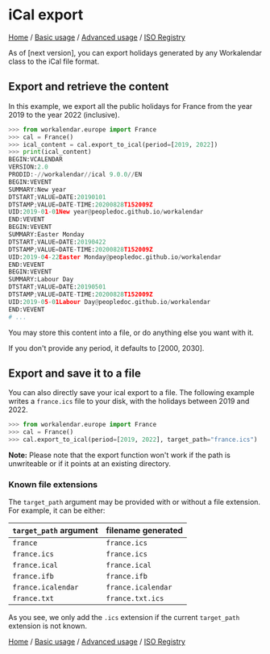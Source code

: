 # iCal export

[Home](index.md) / [Basic usage](basic.md) / [Advanced usage](advanced.md) / [ISO Registry](iso-registry.md)

As of [next version], you can export holidays generated by any Workalendar class to the iCal file format.

## Export and retrieve the content

In this example, we export all the public holidays for France from the year 2019 to the year 2022 (inclusive).

```python
>>> from workalendar.europe import France
>>> cal = France()
>>> ical_content = cal.export_to_ical(period=[2019, 2022])
>>> print(ical_content)
BEGIN:VCALENDAR
VERSION:2.0
PRODID:-//workalendar//ical 9.0.0//EN
BEGIN:VEVENT
SUMMARY:New year
DTSTART;VALUE=DATE:20190101
DTSTAMP;VALUE=DATE-TIME:20200828T152009Z
UID:2019-01-01New year@peopledoc.github.io/workalendar
END:VEVENT
BEGIN:VEVENT
SUMMARY:Easter Monday
DTSTART;VALUE=DATE:20190422
DTSTAMP;VALUE=DATE-TIME:20200828T152009Z
UID:2019-04-22Easter Monday@peopledoc.github.io/workalendar
END:VEVENT
BEGIN:VEVENT
SUMMARY:Labour Day
DTSTART;VALUE=DATE:20190501
DTSTAMP;VALUE=DATE-TIME:20200828T152009Z
UID:2019-05-01Labour Day@peopledoc.github.io/workalendar
END:VEVENT
# ...
```

You may store this content into a file, or do anything else you want with it.

If you don't provide any period, it defaults to [2000, 2030].

## Export and save it to a file

You can also directly save your ical export to a file. The following example writes a ``france.ics`` file to your disk, with the holidays between 2019 and 2022.

```python
>>> from workalendar.europe import France
>>> cal = France()
>>> cal.export_to_ical(period=[2019, 2022], target_path="france.ics")
```

**Note:** Please note that the export function won't work if the path is unwriteable or if it points at an existing directory.

### Known file extensions

The `target_path` argument may be provided with or without a file extension. For example, it can be either:

| `target_path` argument | filename generated |
|:-----------------------|:-------------------|
| `france`               | `france.ics`       |
| `france.ics`           | `france.ics`       |
| `france.ical`          | `france.ical`      |
| `france.ifb`           | `france.ifb`       |
| `france.icalendar`     | `france.icalendar` |
| `france.txt`           | `france.txt.ics`   |

As you see, we only add the `.ics` extension if the current `target_path` extension is not known.

[Home](index.md) / [Basic usage](basic.md) / [Advanced usage](advanced.md) / [ISO Registry](iso-registry.md)
